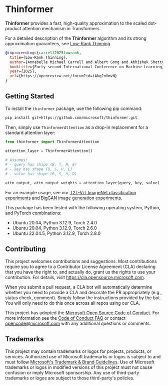 # Thinformer

**Thinformer** provides a fast, high-quality approximation to the scaled dot-product attention mechanism in Transformers.

For a detailed description of the **Thinformer** algorithm and its strong approximation guarantees, see [Low-Rank Thinning](https://arxiv.org/pdf/2502.12063).

```bib
@inproceedings{carrell2025lowrank,
  title={Low-Rank Thinning},
  author={Annabelle Michael Carrell and Albert Gong and Abhishek Shetty and Raaz Dwivedi and Lester Mackey},
  booktitle={Forty-second International Conference on Machine Learning},
  year={2025},
  url={https://openreview.net/forum?id=iAkg2nVmvN}
}
```

## Getting Started
To install the `thinformer` package, use the following pip command:
```bash
pip install git+https://github.com/microsoft/thinformer.git
```

Then, simply use `ThinformerAttention` as a drop-in replacement for a standard attention layer:

```python
from thinformer import ThinformerAttention

attention_layer = ThinformerAttention()

# Assumes:
# - query has shape (B, T, H, E)
# - key has shape (B, S, H, E)
# - value has shape (B, S, H, D)

attn_output, attn_output_weights = attention_layer(query, key, value)
```

For an example usage, see our [T2T-ViT ImageNet classification experiments](./examples/t2t/README.md) and [BigGAN image generation experiments](./examples/biggan/README.md).

This package has been tested with the following operating system, Python, and PyTorch combinations:
- Ubuntu 20.04, Python 3.12.9, Torch 2.4.0
- Ubuntu 20.04, Python 3.12.9, Torch 2.6.0
- Ubuntu 22.04.5, Python 3.12.9, Torch 2.8.0

## Contributing

This project welcomes contributions and suggestions.  Most contributions require you to agree to a
Contributor License Agreement (CLA) declaring that you have the right to, and actually do, grant us
the rights to use your contribution. For details, visit https://cla.opensource.microsoft.com.

When you submit a pull request, a CLA bot will automatically determine whether you need to provide
a CLA and decorate the PR appropriately (e.g., status check, comment). Simply follow the instructions
provided by the bot. You will only need to do this once across all repos using our CLA.

This project has adopted the [Microsoft Open Source Code of Conduct](https://opensource.microsoft.com/codeofconduct/).
For more information see the [Code of Conduct FAQ](https://opensource.microsoft.com/codeofconduct/faq/) or
contact [opencode@microsoft.com](mailto:opencode@microsoft.com) with any additional questions or comments.

## Trademarks

This project may contain trademarks or logos for projects, products, or services. Authorized use of Microsoft
trademarks or logos is subject to and must follow
[Microsoft's Trademark & Brand Guidelines](https://www.microsoft.com/en-us/legal/intellectualproperty/trademarks/usage/general).
Use of Microsoft trademarks or logos in modified versions of this project must not cause confusion or imply Microsoft sponsorship.
Any use of third-party trademarks or logos are subject to those third-party's policies.
